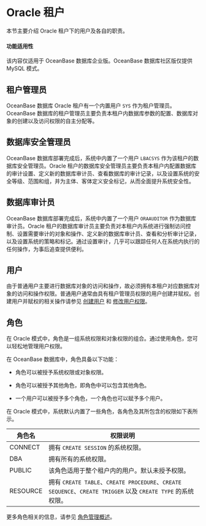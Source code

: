 # Oracle 租户

本节主要介绍 Oracle 租户下的用户及各自的职责。

  <main id="notice" >
    <h4>功能适用性</h4>
    <p>该内容仅适用于 OceanBase 数据库企业版。OceanBase 数据库社区版仅提供 MySQL 模式。</p>
  </main>

## 租户管理员

OceanBase 数据库 Oracle 租户有一个内置用户 `SYS` 作为租户管理员。OceanBase 数据库的租户管理员主要负责本租户内数据库参数的配置、数据库对象的创建以及访问权限的自主分配等。

## 数据库安全管理员

OceanBase 数据库部署完成后，系统中内置了一个用户 `LBACSYS` 作为该租户的数据库安全管理员。Oracle 租户的数据库安全管理员主要负责本租户内配置数据库的审计设置、定义新的数据库审计员、查看数据库的审计记录，以及设置系统的安全等级、范围和组，并为主体、客体定义安全标记，从而全面提升系统安全性。

## 数据库审计员

OceanBase 数据库部署完成后，系统中内置了一个用户 `ORAAUDITOR` 作为数据库审计员。Oracle 租户的数据库审计员主要负责对本租户内系统进行强制访问控制、设置需要审计的对象和操作、定义新的数据库审计员、查看和分析审计记录，以及设置系统的策略和标记。通过设置审计，几乎可以跟踪任何人在系统内执行的任何操作，为事后追查提供便利。

## 用户

由于普通用户主要进行数据库对象的访问和操作，故必须拥有本租户对应数据库对象的访问和操作权限。普通用户通常由具有租户管理员权限的用户创建并赋权。创建用户并赋权的相关操作请参见 [创建用户](../2.oracle-mode/1.create-user-of-oracle-mode.md) 和 [修改用户权限](../2.oracle-mode/5.modify-the-user-permissions-of-oracle-mode.md)。

## 角色

在 Oracle 模式中，角色是一组系统权限和对象权限的组合。通过使用角色，您可以轻松地管理用户权限。

在 OceanBase 数据库中，角色具备以下功能：

* 角色可以被授予系统权限或对象权限。

* 角色可以被授予其他角色，即角色中可以包含其他角色。

* 一个用户可以被授予多个角色，一个角色也可以赋予多个用户。

在 Oracle 模式中，系统默认内置了一些角色，各角色及其所包含的权限如下表所示。

|   角色名    |                                              权限说明                                               |
|----------|-------------------------------------------------------------------------------------------------|
| CONNECT  | 拥有 `CREATE SESSION` 的系统权限。                                                                      |
| DBA      | 拥有所有的系统权限。                                                                                      |
| PUBLIC   | 该角色适用于整个租户内的用户。默认未授予权限。                                                                         |
| RESOURCE | 拥有 `CREATE TABLE`、`CREATE PROCEDURE`、`CREATE SEQUENCE`、`CREATE TRIGGER` 以及 `CREATE TYPE` 的系统权限。 |

更多角色相关的信息，请参见 [角色管理概述](../2.oracle-mode/9.manage-roles-of-oracle-mode/1.role-management-overview-of-oracle-mode.md)。
